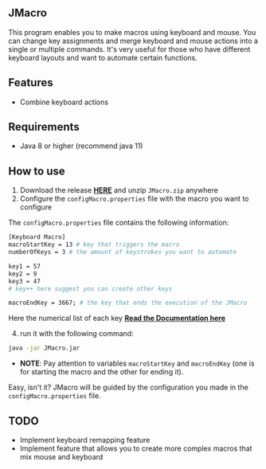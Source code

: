 ## JMacro

This program enables you to make macros using keyboard and mouse. You can change key assignments and merge keyboard and mouse actions into a single or multiple commands. It's very useful for those who have different keyboard layouts and want to automate certain functions.

## Features

* Combine keyboard actions

## Requirements

* Java 8 or higher (recommend java 11)

## How to use

1. Download the release **[HERE](https://github.com/lobocode/JMacro/releases/download/Latest/JMacro.zip)** and unzip `JMacro.zip` anywhere
2. Configure the `configMacro.properties` file with the macro you want to configure

The `configMacro.properties` file contains the following information:

```bash
[Keyboard Macro]
macroStartKey = 13 # key that triggers the macro
numberOfKeys = 3 # the amount of keystrokes you want to automate

key1 = 57
key2 = 9
key3 = 47
# key++ here suggest you can create other keys

macroEndKey = 3667; # the key that ends the execution of the JMacro
```

Here the numerical list of each key **[Read the Documentation here](https://github.com/lobocode/JMacro/blob/main/docs/macro.md)**

4. run it with the following command:

```bash
java -jar JMacro.jar
```

* **NOTE**: Pay attention to variables `macroStartKey` and `macroEndKey` (one is for starting the macro and the other for ending it).

Easy, isn't it? JMacro will be guided by the configuration you made in the `configMacro.properties` file.

## TODO

* Implement keyboard remapping feature
* Implement feature that allows you to create more complex macros that mix mouse and keyboard

